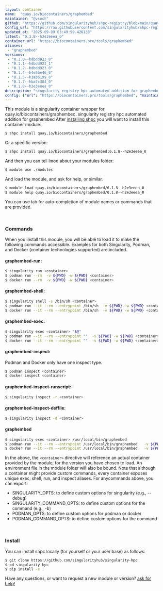 ```yaml
---
layout: container
name:  "quay.io/biocontainers/graphembed"
maintainer: "@vsoch"
github: "https://github.com/singularityhub/shpc-registry/blob/main/quay.io/biocontainers/graphembed/container.yaml"
config_url: "https://raw.githubusercontent.com/singularityhub/shpc-registry/main/quay.io/biocontainers/graphembed/container.yaml"
updated_at: "2025-09-09 03:49:59.426138"
latest: "0.1.8--h2e3eeea_0"
container_url: "https://biocontainers.pro/tools/graphembed"
aliases:
 - "graphembed"
versions:
 - "0.1.0--hdbdd923_0"
 - "0.1.1--hdbdd923_1"
 - "0.1.2--hdbdd923_0"
 - "0.1.4--h4e5be46_0"
 - "0.1.5--h3ab6199_0"
 - "0.1.7--hba7c384_0"
 - "0.1.8--h2e3eeea_0"
description: "singularity registry hpc automated addition for graphembed"
config: {"url": "https://biocontainers.pro/tools/graphembed", "maintainer": "@vsoch", "description": "singularity registry hpc automated addition for graphembed", "latest": {"0.1.8--h2e3eeea_0": "sha256:6145a08e62d3751598fe210aab585f29930bb2143ebf190f7befcac2c2a06a38"}, "tags": {"0.1.0--hdbdd923_0": "sha256:1c8c0ae1c70cdf15dc6dacfcb795f11960657073ddfa4960fd5a93e8d3dcc0a4", "0.1.1--hdbdd923_1": "sha256:c9b7cb282bd49de4215c586c712f211c628fff7b7f0b72a75d74aa90283d64f6", "0.1.2--hdbdd923_0": "sha256:10e62d96b6440b659d162781e98444913b335f0f4982090b97c82678952c0c66", "0.1.4--h4e5be46_0": "sha256:7619d4f38296f155746149baef5204f268dcfcbf2f9566dec690b0f558781377", "0.1.5--h3ab6199_0": "sha256:77247f966b8a095a91445e8775f1545238368d308b36f0934c50c188cdee2f82", "0.1.7--hba7c384_0": "sha256:2f13008238fcbb80a45cd9a8af26ede8c7048403b745b189a547576a5c5f4674", "0.1.8--h2e3eeea_0": "sha256:6145a08e62d3751598fe210aab585f29930bb2143ebf190f7befcac2c2a06a38"}, "docker": "quay.io/biocontainers/graphembed", "aliases": {"graphembed": "/usr/local/bin/graphembed"}}
---
```


This module is a singularity container wrapper for quay.io/biocontainers/graphembed.
singularity registry hpc automated addition for graphembed
After [installing shpc](#install) you will want to install this container module:


```bash
$ shpc install quay.io/biocontainers/graphembed
```

Or a specific version:

```bash
$ shpc install quay.io/biocontainers/graphembed:0.1.8--h2e3eeea_0
```

And then you can tell lmod about your modules folder:

```bash
$ module use ./modules
```

And load the module, and ask for help, or similar.

```bash
$ module load quay.io/biocontainers/graphembed/0.1.8--h2e3eeea_0
$ module help quay.io/biocontainers/graphembed/0.1.8--h2e3eeea_0
```

You can use tab for auto-completion of module names or commands that are provided.

<br>

### Commands

When you install this module, you will be able to load it to make the following commands accessible.
Examples for both Singularity, Podman, and Docker (container technologies supported) are included.

#### graphembed-run:

```bash
$ singularity run <container>
$ podman run --rm  -v ${PWD} -w ${PWD} <container>
$ docker run --rm  -v ${PWD} -w ${PWD} <container>
```

#### graphembed-shell:

```bash
$ singularity shell -s /bin/sh <container>
$ podman run --it --rm --entrypoint /bin/sh  -v ${PWD} -w ${PWD} <container>
$ docker run --it --rm --entrypoint /bin/sh  -v ${PWD} -w ${PWD} <container>
```

#### graphembed-exec:

```bash
$ singularity exec <container> "$@"
$ podman run --it --rm --entrypoint ""  -v ${PWD} -w ${PWD} <container> "$@"
$ docker run --it --rm --entrypoint ""  -v ${PWD} -w ${PWD} <container> "$@"
```

#### graphembed-inspect:

Podman and Docker only have one inspect type.

```bash
$ podman inspect <container>
$ docker inspect <container>
```

#### graphembed-inspect-runscript:

```bash
$ singularity inspect -r <container>
```

#### graphembed-inspect-deffile:

```bash
$ singularity inspect -d <container>
```


#### graphembed

```bash
$ singularity exec <container> /usr/local/bin/graphembed
$ podman run --it --rm --entrypoint /usr/local/bin/graphembed   -v ${PWD} -w ${PWD} <container> -c " $@"
$ docker run --it --rm --entrypoint /usr/local/bin/graphembed   -v ${PWD} -w ${PWD} <container> -c " $@"
```



In the above, the `<container>` directive will reference an actual container provided
by the module, for the version you have chosen to load. An environment file in the
module folder will also be bound. Note that although a container
might provide custom commands, every container exposes unique exec, shell, run, and
inspect aliases. For anycommands above, you can export:

 - SINGULARITY_OPTS: to define custom options for singularity (e.g., --debug)
 - SINGULARITY_COMMAND_OPTS: to define custom options for the command (e.g., -b)
 - PODMAN_OPTS: to define custom options for podman or docker
 - PODMAN_COMMAND_OPTS: to define custom options for the command

<br>

### Install

You can install shpc locally (for yourself or your user base) as follows:

```bash
$ git clone https://github.com/singularityhub/singularity-hpc
$ cd singularity-hpc
$ pip install -e .
```

Have any questions, or want to request a new module or version? [ask for help!](https://github.com/singularityhub/singularity-hpc/issues)